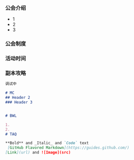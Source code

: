
### 公会介绍

- 1
- 2
- 3

### 公会制度

### 活动时间

### 副本攻略

```markdown
调试中

# MC
## Header 2
### Header 3


# BWL

1. 
2. 
# TAQ

**Bold** and _Italic_ and `Code` text
 [GitHub Flavored Markdown](https://guides.github.com/)
[Link](url) and ![Image](src)
```



